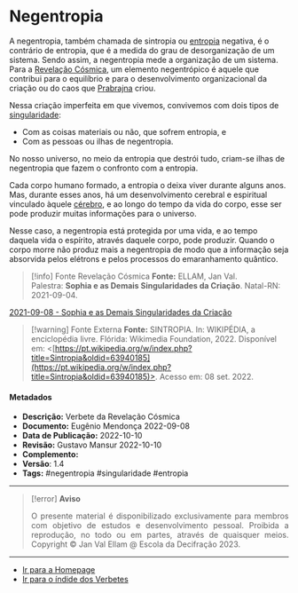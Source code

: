 # Negentropia

A negentropia, também chamada de sintropia ou [entropia](Entropia.md) negativa, é o contrário de entropia, que é a medida do grau de desorganização de um sistema. Sendo assim, a negentropia mede a organização de um sistema. Para a [Revelação Cósmica](Revelação%20Cósmica.md), um elemento negentrópico é aquele que contribui para o equilíbrio e para o desenvolvimento organizacional da criação ou do caos que [Prabrajna](Prabrajna.md) criou.

Nessa criação imperfeita em que vivemos, convivemos com dois tipos de [singularidade](Singularidade.md):

-   Com as coisas materiais ou não, que sofrem entropia, e
-   Com as pessoas ou ilhas de negentropia.

No nosso universo, no meio da entropia que destrói tudo, criam-se ilhas de negentropia que fazem o confronto com a entropia.

Cada corpo humano formado, a entropia o deixa viver durante alguns anos. Mas, durante esses anos, há um desenvolvimento cerebral e espiritual vinculado àquele [cérebro](Cérebro%20Humano.md), e ao longo do tempo da vida do corpo, esse ser pode produzir muitas informações para o universo.

Nesse caso, a negentropia está protegida por uma vida, e ao tempo daquela vida o espírito, através daquele corpo, pode produzir. Quando o corpo morre não produz mais a negentropia de modo que a informação seja absorvida pelos elétrons e pelos processos do emaranhamento quântico.

> [!info] Fonte Revelação Cósmica
> **Fonte:** ELLAM, Jan Val. Palestra: **Sophia e as Demais Singularidades da Criação**. Natal-RN: 2021-09-04.

[2021-09-08 - Sophia e as Demais Singularidades da Criação](2021-09-08%20-%20Sophia%20e%20as%20Demais%20Singularidades%20da%20Criação.md)

> [!warning] Fonte Externa
> **Fonte:** SINTROPIA. In: WIKIPÉDIA, a enciclopédia livre. Flórida: Wikimedia Foundation, 2022. Disponível em: <[https://pt.wikipedia.org/w/index.php?title=Sintropia&oldid=63940185](https://pt.wikipedia.org/w/index.php?title=Sintropia&oldid=63940185)>. Acesso em: 08 set. 2022.

#### Metadados

-   **Descrição:** Verbete da Revelação Cósmica
-   **Documento:** Eugênio Mendonça 2022-09-08
-   **Data de Publicação:** 2022-10-10
-   **Revisão:** Gustavo Mansur 2022-10-10
-   **Complemento:**
-   **Versão**: 1.4
-   **Tags:** #negentropia #singularidade #entropia

---
> [!error] **Aviso**
> <p align="justify">O presente material é disponibilizado exclusivamente para membros com objetivo de estudos e desenvolvimento pessoal. Proibida a reprodução, no todo ou em partes, através de quaisquer meios. Copyright © Jan Val Ellam @ Escola da Decifração 2023. </p>

---
- [Ir para a Homepage](Homepage.canvas)
- [Ir para o índide dos Verbetes](ÍNDIDE%20GERAL%20DOS%20VERBETES.canvas)
